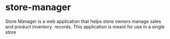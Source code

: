 # store-manager
Store Manager is a web application that helps store owners manage sales and product inventory  records. This application is meant for use in a single store
